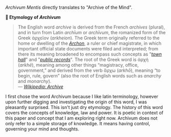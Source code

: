 *Archivum Mentis* directly translates to "Archive of the Mind".

**📜 Etymology of _Archivum_**

> The English word _archive_ is derived from the French _archives_ (plural), and in turn from Latin _archīum_ or _archīvum_, the romanized form of the Greek ἀρχεῖον (_arkheion_). The Greek term originally referred to the home or dwelling of the _[Archon](https://en.wikipedia.org/wiki/Archon)_,  a ruler or chief magistrate, in which important official state documents were filed and interpreted; from there its meaning broadened to encompass such concepts as "_[town hall](https://en.wikipedia.org/wiki/Town_hall "Town hall")_" and "_[public records](https://en.wikipedia.org/wiki/Public_records "Public records")_". The root of the Greek word is ἀρχή (_arkhē_), meaning among other things “magistracy, office, government,” and derived from the verb ἄρχω (_arkhō_), meaning “to begin, rule, govern” (also the root of English words such as _anarchy_ and _monarchy_).  
> — [_Wikipedia: Archive_](https://en.wikipedia.org/wiki/Archive)

I first chose the word Archivum because I like latin terminology, however upon further digging and investigating the origin of this word, I was pleasantly surprised. This isn't just dry etymology. The history of this word covers the concepts of knowledge, law and power. It is poetic in context of this paper and concept that I am exploring right now. Archivum does not only refer to a simple storage of knowledge. It means having control, governing your mind and thoughts.

